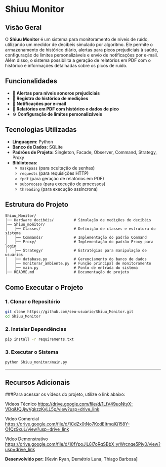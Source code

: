 # Shiuu Monitor

## Visão Geral
O **Shiuu Monitor** é um sistema para monitoramento de níveis de ruído, utilizando um medidor de decibéis simulado por algoritmo. Ele permite o armazenamento de histórico diário, alertas para picos prejudiciais à saúde, configuração de limites personalizáveis e envio de notificações por e-mail. Além disso, o sistema possibilita a geração de relatórios em PDF com o histórico e informações detalhadas sobre os picos de ruído.

## Funcionalidades
- 🔔 **Alertas para níveis sonoros prejudiciais**
- 📅 **Registro do histórico de medições**
- 📩 **Notificações por e-mail**
- 📄 **Relatórios em PDF com histórico e dados de pico**
- ⚙️ **Configuração de limites personalizáveis**

## Tecnologias Utilizadas
- **Linguagem:** Python
- **Banco de Dados:** SQLite
- **Padrões de Projeto:** Singleton, Facade, Observer, Command, Strategy, Proxy
- **Bibliotecas:**
  - `maskpass` (para ocultação de senhas)
  - `requests` (para requisições HTTP)
  - `fpdf` (para geração de relatórios em PDF)
  - `subprocess` (para execução de processos)
  - `threading` (para execução assíncrona)

## Estrutura do Projeto
```
Shiuu_Monitor/
│── Hardware_decibéis/         # Simulação de medições de decibéis
│── Shiuu_monitor/
│   │── Classes/               # Definição de classes e estrutura do sistema
│   │── Commands/              # Implementação do padrão Command
│   │── Proxy/                 # Implementação do padrão Proxy para login
│   │── Strategy/              # Estratégias para manipulação de usuários
│   │── database.py            # Gerenciamento do banco de dados
│   │── monitorar_ambiente.py  # Função principal de monitoramento
│   │── main.py                # Ponto de entrada do sistema
│── README.md                  # Documentação do projeto
```

## Como Executar o Projeto
### 1. Clonar o Repositório
```bash
git clone https://github.com/seu-usuario/Shiuu_Monitor.git
cd Shiuu_Monitor
```
### 2. Instalar Dependências
```bash
pip install -r requirements.txt
```
### 3. Executar o Sistema
```bash
python Shiuu_monitor/main.py
```
---
## Recursos Adicionais

###Para acessar os vídeos do projeto, utilize o link abaixo:

Videos Técnico
https://drive.google.com/file/d/1LfV49uoNtyX-VDqiUQJjwVgkzzKyLL5p/view?usp=drive_link

Video Comercial
https://drive.google.com/file/d/1CdZx0tNo7KcdEItmqIQ158Y-O1Qz9xuL/view?usp=drive_link

Video Demonstrativo
https://drive.google.com/file/d/10fYpoJlL8l7oRqSBbX_yrWrcnqe5Piy0/view?usp=drive_link


**Desenvolvido por:** [Kevin Ryan, Demétrio Luna, Thiago Barbosa]
